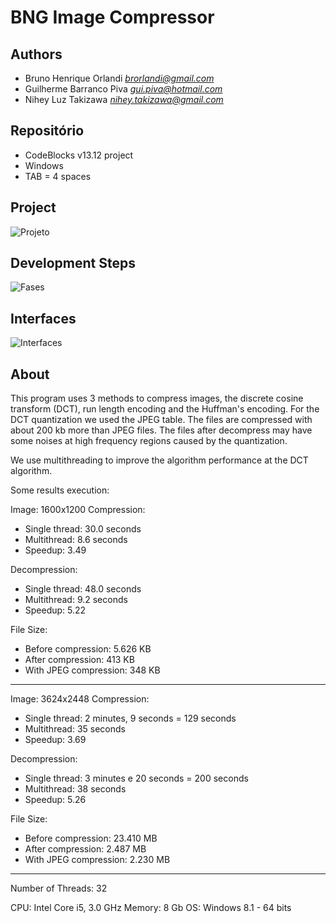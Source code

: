 ﻿BNG Image Compressor
=====================

Authors
-----------
- Bruno Henrique Orlandi		*brorlandi@gmail.com*
- Guilherme Barranco Piva		*gui.piva@hotmail.com*
- Nihey Luz Takizawa			*nihey.takizawa@gmail.com*


Repositório
-------------

- CodeBlocks v13.12 project
- Windows
- TAB = 4 spaces

Project
---------
![Projeto](https://dl.dropboxusercontent.com/s/k9ydolezy7dji1g/Projeto.png "Projeto")

Development Steps
-----------
![Fases](https://dl.dropboxusercontent.com/s/45drnqtaojjqqei/Fases.png "Fases")

Interfaces
-----------
![Interfaces](https://dl.dropboxusercontent.com/s/46r2wf276wl3mam/Interfaces.png "Interfaces")

About
-------

This program uses 3 methods to compress images, the discrete cosine transform (DCT), run length encoding and the Huffman's encoding.
For the DCT quantization we used the JPEG table.
The files are compressed with about 200 kb more than JPEG files. The files after decompress may have some noises at high frequency regions caused by the quantization.

We use multithreading to improve the algorithm performance at the DCT algorithm.

Some results execution:

Image: 1600x1200
Compression:
- Single thread: 	30.0 seconds
- Multithread: 		8.6 seconds
- Speedup: 			3.49

Decompression:
- Single thread: 	48.0 seconds
- Multithread: 		9.2 seconds
- Speedup: 			5.22

File Size:
- Before compression: 		5.626 KB
- After compression: 		413 KB
- With JPEG compression: 	348 KB

--------

Image: 3624x2448
Compression:
- Single thread: 	2 minutes, 9 seconds = 129 seconds
- Multithread: 		35 seconds
- Speedup: 			3.69

Decompression:
- Single thread: 	3 minutes e 20 seconds = 200 seconds
- Multithread: 		38 seconds
- Speedup: 			5.26

File Size:
- Before compression: 		23.410 MB
- After compression: 		2.487 MB
- With JPEG compression: 	2.230 MB

----

Number of Threads: 32

CPU: Intel Core i5, 3.0 GHz
Memory: 8 Gb
OS: Windows 8.1 - 64 bits